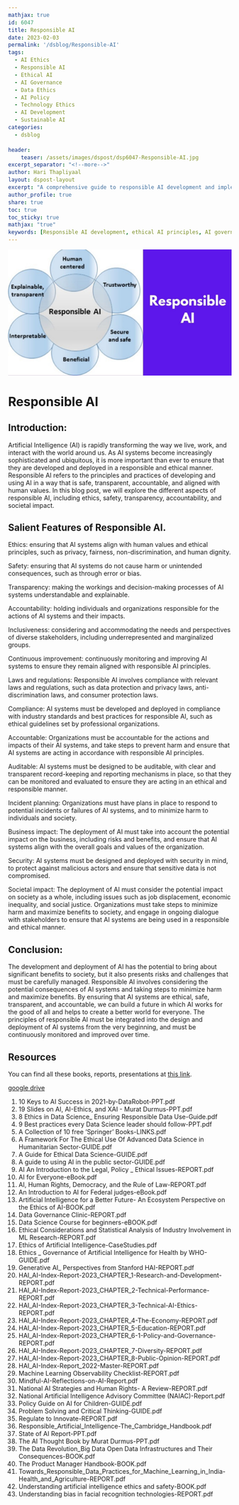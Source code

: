 ```yaml
---
mathjax: true
id: 6047
title: Responsible AI 
date: 2023-02-03
permalink: '/dsblog/Responsible-AI'
tags: 
  - AI Ethics
  - Responsible AI
  - Ethical AI
  - AI Governance
  - Data Ethics
  - AI Policy
  - Technology Ethics
  - AI Development
  - Sustainable AI
categories:
  - dsblog 

header:
    teaser: /assets/images/dspost/dsp6047-Responsible-AI.jpg
excerpt_separator: "<!--more-->"   
author: Hari Thapliyaal   
layout: dspost-layout   
excerpt: "A comprehensive guide to responsible AI development and implementation, covering ethical principles, governance frameworks, and best practices for creating sustainable and accountable AI systems. Learn about the importance of ethical considerations in AI development and how to ensure AI technologies benefit society while minimizing potential risks."
author_profile: true   
share: true   
toc: true   
toc_sticky: true 
mathjax: "true"
keywords: [Responsible AI development, ethical AI principles, AI governance, artificial intelligence ethics, ethical technology, AI policy framework, sustainable AI practices, ethical data science, AI accountability]
---
```

![Responsible-AI](/assets/images/dspost/dsp6047-Responsible-AI.jpg)   
   
# Responsible AI   
   
## Introduction:   
   
Artificial Intelligence (AI) is rapidly transforming the way we live, work, and interact with the world around us. As AI systems become increasingly sophisticated and ubiquitous, it is more important than ever to ensure that they are developed and deployed in a responsible and ethical manner. Responsible AI refers to the principles and practices of developing and using AI in a way that is safe, transparent, accountable, and aligned with human values. In this blog post, we will explore the different aspects of responsible AI, including ethics, safety, transparency, accountability, and societal impact.

## Salient Features of Responsible AI.

Ethics: ensuring that AI systems align with human values and ethical principles, such as privacy, fairness, non-discrimination, and human dignity.

Safety: ensuring that AI systems do not cause harm or unintended consequences, such as through error or bias.

Transparency: making the workings and decision-making processes of AI systems understandable and explainable.

Accountability: holding individuals and organizations responsible for the actions of AI systems and their impacts.

Inclusiveness: considering and accommodating the needs and perspectives of diverse stakeholders, including underrepresented and marginalized groups.

Continuous improvement: continuously monitoring and improving AI systems to ensure they remain aligned with responsible AI principles.

Laws and regulations: Responsible AI involves compliance with relevant laws and regulations, such as data protection and privacy laws, anti-discrimination laws, and consumer protection laws.

Compliance: AI systems must be developed and deployed in compliance with industry standards and best practices for responsible AI, such as ethical guidelines set by professional organizations.

Accountable: Organizations must be accountable for the actions and impacts of their AI systems, and take steps to prevent harm and ensure that AI systems are acting in accordance with responsible AI principles.

Auditable: AI systems must be designed to be auditable, with clear and transparent record-keeping and reporting mechanisms in place, so that they can be monitored and evaluated to ensure they are acting in an ethical and responsible manner.

Incident planning: Organizations must have plans in place to respond to potential incidents or failures of AI systems, and to minimize harm to individuals and society.

Business impact: The deployment of AI must take into account the potential impact on the business, including risks and benefits, and ensure that AI systems align with the overall goals and values of the organization.

Security: AI systems must be designed and deployed with security in mind, to protect against malicious actors and ensure that sensitive data is not compromised.

Societal impact: The deployment of AI must consider the potential impact on society as a whole, including issues such as job displacement, economic inequality, and social justice. Organizations must take steps to minimize harm and maximize benefits to society, and engage in ongoing dialogue with stakeholders to ensure that AI systems are being used in a responsible and ethical manner.


## Conclusion:

The development and deployment of AI has the potential to bring about significant benefits to society, but it also presents risks and challenges that must be carefully managed. Responsible AI involves considering the potential consequences of AI systems and taking steps to minimize harm and maximize benefits. By ensuring that AI systems are ethical, safe, transparent, and accountable, we can build a future in which AI works for the good of all and helps to create a better world for everyone. The principles of responsible AI must be integrated into the design and deployment of AI systems from the very beginning, and must be continuously monitored and improved over time.

## Resources

You can find all these books, reports, presentations at <a href="https://drive.google.com/drive/folders/1BB1xnuZ3KT87FAZlne1E3SGs5arH9Otp?usp=sharing" target="_blank"> this link</a>.

[google drive](https://drive.google.com/drive/folders/1UcXNEOZND7GdoaV7k93lNH21DoJAFZMz?usp=sharing)   

1. 10 Keys to AI Success in 2021-by-DataRobot-PPT.pdf
1. 19 Slides on AI, AI-Ethics, and XAI - Murat Durmus-PPT.pdf
1. 8 Ethics in Data Science_ Ensuring Responsible Data Use-Guide.pdf
1. 9 Best practices every Data Science leader should follow-PPT.pdf
1. A Collection of 10 free ‘Springer’ Books-LINKS.pdf
1. A Framework For The Ethical Use Of Advanced Data Science in Humanitarian Sector-GUIDE.pdf
1. A Guide for Ethical Data Science-GUIDE.pdf
1. A guide to using AI in the public sector-GUIDE.pdf
1. AI An Introduction to the Legal, Policy _ Ethical Issues-REPORT.pdf
1. AI for Everyone-eBook.pdf
1. AI, Human Rights, Democracy, and the Rule of Law-REPORT.pdf
1. An Introduction to AI for Federal judges-eBook.pdf
1. Artificial Intelligence for a Better Future- An Ecosystem Perspective on the Ethics of AI-BOOK.pdf
1. Data Governance Clinic-REPORT.pdf
1. Data Science Course for beginners-eBOOK.pdf
1. Ethical Considerations and Statistical Analysis of Industry Involvement in ML Research-REPORT.pdf
1. Ethics of Artificial Intelligence-CaseStudies.pdf
1. Ethics _ Governance of Artificial Intelligence for Health by WHO-GUIDE.pdf
1. Generative AI_ Perspectives from Stanford HAI-REPORT.pdf
1. HAI_AI-Index-Report-2023_CHAPTER_1-Research-and-Development-REPORT.pdf
1. HAI_AI-Index-Report-2023_CHAPTER_2-Technical-Performance-REPORT.pdf
1. HAI_AI-Index-Report-2023_CHAPTER_3-Technical-AI-Ethics-REPORT.pdf
1. HAI_AI-Index-Report-2023_CHAPTER_4-The-Economy-REPORT.pdf
1. HAI_AI-Index-Report-2023_CHAPTER_5-Education-REPORT.pdf
1. HAI_AI-Index-Report-2023_CHAPTER_6-1-Policy-and-Governance-REPORT.pdf
1. HAI_AI-Index-Report-2023_CHAPTER_7-Diversity-REPORT.pdf
1. HAI_AI-Index-Report-2023_CHAPTER_8-Public-Opinion-REPORT.pdf
1. HAI_AI-Index-Report_2022-Master-REPORT.pdf
1. Machine Learning Observability Checklist-REPORT.pdf
1. Mindful-AI-Reflections-on-AI-Report.pdf
1. National AI Strategies and Human Rights- A Review-REPORT.pdf
1. National Artificial Intelligence Advisory Committee (NAIAC)-Report.pdf
1. Policy Guide on AI for Children-GUIDE.pdf
1. Problem Solving and Critical Thinking-GUIDE.pdf
1. Regulate to Innovate-REPORT.pdf
1. Responsible_Artificial_Intelligence-The_Cambridge_Handbook.pdf
1. State of AI Report-PPT.pdf
1. The AI Thought Book by Murat Durmus-PPT.pdf
1. The Data Revolution_Big Data Open Data Infrastructures and Their Consequences-BOOK.pdf
1. The Product Manager Handbook-BOOK.pdf
1. Towards_Responsible_Data_Practices_for_Machine_Learning_in_India-Health_and_Agriculture-REPORT.pdf
1. Understanding artificial intelligence ethics and safety-BOOK.pdf
1. Understanding bias in facial recognition technologies-REPORT.pdf
